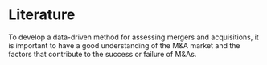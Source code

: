 # Literature

To develop a data-driven method for assessing mergers and acquisitions, it is important to have a good understanding of the M&A market and the factors that contribute to the success or failure of M&As.
